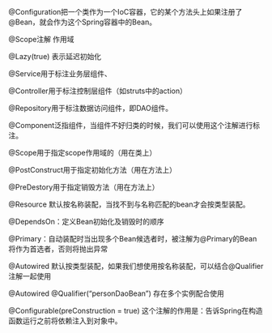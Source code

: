 @Configuration把一个类作为一个IoC容器，它的某个方法头上如果注册了@Bean，就会作为这个Spring容器中的Bean。

@Scope注解 作用域

@Lazy\(true\) 表示延迟初始化

@Service用于标注业务层组件、

@Controller用于标注控制层组件（如struts中的action）

@Repository用于标注数据访问组件，即DAO组件。

@Component泛指组件，当组件不好归类的时候，我们可以使用这个注解进行标注。

@Scope用于指定scope作用域的（用在类上）

@PostConstruct用于指定初始化方法（用在方法上）

@PreDestory用于指定销毁方法（用在方法上）

@Resource 默认按名称装配，当找不到与名称匹配的bean才会按类型装配。

@DependsOn：定义Bean初始化及销毁时的顺序

@Primary：自动装配时当出现多个Bean候选者时，被注解为@Primary的Bean将作为首选者，否则将抛出异常

@Autowired 默认按类型装配，如果我们想使用按名称装配，可以结合@Qualifier注解一起使用

@Autowired @Qualifier\(“personDaoBean”\) 存在多个实例配合使用

@Configurable\(preConstruction = true\) 这个注解的作用是：告诉Spring在构造函数运行之前将依赖注入到对象中。

